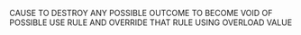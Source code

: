 CAUSE TO DESTROY ANY POSSIBLE OUTCOME TO BECOME VOID OF POSSIBLE USE RULE AND OVERRIDE THAT RULE USING OVERLOAD VALUE
